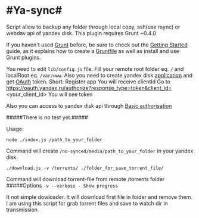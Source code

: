 #Ya-sync#
=======

Script allow to backup any folder through local copy, ssh(use rsync) or webdav api of yandex disk. This plugin requires Grunt ~0.4.0

If you haven't used [Grunt](http://gruntjs.com/) before, be sure to check out the [Getting Started](http://gruntjs.com/getting-started) guide, as it explains how to create a [Gruntfile](http://gruntjs.com/sample-gruntfile) as well as install and use Grunt plugins.

You need to edit ```lib/config.js``` file. Fill your remote root folder eq. ```/``` and localRoot eq. ```/var/www```. Also you need to create yandex disk [application](https://oauth.yandex.ru/client/my) and get [OAuth](https://oauth.yandex.ru/) token.
Short:
 Register app
 You will receive clientId
 Go to https://oauth.yandex.ru/authorize?response_type=token&client_id=<your_client_id>
 You will see token

Also you can access to yandex disk api through [Basic authorisation](https://tech.yandex.ru/disk/doc/dg/concepts/quickstart-docpage/#oauth_1)

#####There is no test yet.#####

Usage:
```
node ./index.js /path_to_your_folder
```
Command will create `/no-synced/media/path_to_your_folder` in your yandex disk.

`./download.js -v /torrents/ ./folder_for_save_torrent_file/`

Command will download torrent-file from remote /torrents folder
#####Options
`-v --verbose - Show progress`

It not simple dowloader. It will download first file in folder and remove them.
I am using this script for grab torrent files and save to watch dir in transmission.

